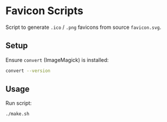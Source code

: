 # Favicon Scripts

Script to generate `.ico` / `.png` favicons from source `favicon.svg`.

## Setup

Ensure `convert` (ImageMagick) is installed:

```bash
convert --version
```

## Usage

Run script:

```bash
./make.sh
```
